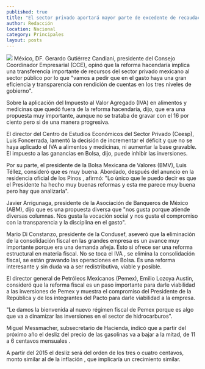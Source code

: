 ```yaml
---
published: true
title: "El sector privado aportará mayor parte de excedente de recaudación: CCE"
author: Redacción
location: Nacional
category: Principales
layout: posts
---
```


![](http://i.imgur.com/Mjk6QS3m.jpg)
México, DF. Gerardo Gutiérrez Candiani, presidente del Consejo Coordinador Empresarial (CCE), opinó que la reforma hacendaría implica una transferencia importante de recursos del sector privado mexicano al sector público por lo que "vamos a pedir que en el gasto haya una gran eficiencia y transparencia con rendición de cuentas en los tres niveles de gobierno".

Sobre la aplicación del Impuesto al Valor Agregado (IVA) en alimentos y medicinas que quedó fuera de la reforma hacendaria, dijo, que era una propuesta muy importante, aunque no se trataba de gravar con el 16 por ciento pero si de una manera progresiva.

El director del Centro de Estudios Económicos del Sector Privado (Ceesp), Luis Foncerrada, lamentó la decisión de incrementar el déficit y que no se haya aplicado el IVA a alimentos y medicinas, ni aumentar la base gravable. El impuesto a las ganancias en Bolsa, dijo, puede inhibir las inversiones.

Por su parte, el presidente de la Bolsa Mexicana de Valores (BMV), Luis Téllez, consideró que es muy buena. Abordado, después del anuncio en la residencia oficial de los Pinos , afirmó: "Lo único que le puedo decir es que el Presidente ha hecho muy buenas reformas y esta me parece muy buena pero hay que analizarla".

Javier Arrigunaga, presidente de la Asociación de Banqueros de México (ABM), dijo que es una propuesta diversa que "nos gusta porque atiende diversas columnas. Nos gusta la vocación social y nos gusta el compromiso con la transparencia y la disciplina en el gasto".

Mario Di Constanzo, presidente de la Condusef, aseveró que la eliminación de la consolidación fiscal en las grandes empresa es un avance muy importante porque era una demanda añeja. Esto si ofrece ser una reforma estructural en materia fiscal. No se toca el IVA , se elimina la consolidación fiscal, se están gravando las operaciones en Bolsa. Es una reforma interesante y sin duda va a ser redistributiva, viable y posible.

El director general de Petróleos Mexicanos (Pemex), Emilio Lozoya Austin, consideró que la reforma fiscal es un paso importante para darle viabilidad a las inversiones de Pemex y muestra el compromiso del Presidente de la República y de los integrantes del Pacto para darle viabilidad a la empresa.

"Le damos la bienvenida al nuevo régimen fiscal de Pemex porque es algo que va a dinamizar las inversiones en el sector de hidrocarburos".

Miguel Messmacher, subsecretario de Hacienda, indicó que a partir del próximo año el desliz del precio de las gasolinas va a bajar a la mitad, de 11 a 6 centavos mensuales .

A partir del 2015 el desliz será del orden de los tres o cuatro centavos, monto similar al de la inflación , que implicaría un crecimiento similar.
